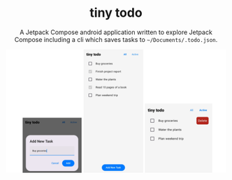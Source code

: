 <div align="center">
    <h1>tiny todo</h1>
    <p>A Jetpack Compose android application written to explore
       Jetpack Compose including a cli which saves tasks to <code>~/Documents/.todo.json</code>.
    </p>
    <img src="./docs/todo.png" alt="A screenshot of application showcasing creating new task, list of tasks, and deleting task"/>
</div>
